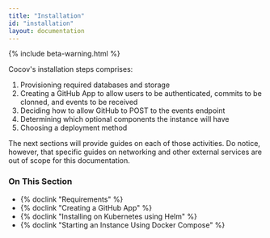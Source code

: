 ```yaml
---
title: "Installation"
id: "installation"
layout: documentation
---
```


{% include beta-warning.html %}

Cocov's installation steps comprises:

1. Provisioning required databases and storage
2. Creating a GitHub App to allow users to be authenticated, commits to be clonned,
and events to be received
3. Deciding how to allow GitHub to POST to the events endpoint
4. Determining which optional components the instance will have
5. Choosing a deployment method

The next sections will provide guides on each of those activities. Do notice,
however, that specific guides on networking and other external services are out
of scope for this documentation.

### On This Section

- {% doclink "Requirements" %}
- {% doclink "Creating a GitHub App" %}
- {% doclink "Installing on Kubernetes using Helm" %}
- {% doclink "Starting an Instance Using Docker Compose" %}
